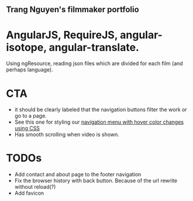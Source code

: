 Trang Nguyen's filmmaker portfolio
----------------------------------

# AngularJS, RequireJS, angular-isotope, angular-translate.

Using ngResource, reading json files which are divided for each film (and perhaps language).

# CTA
* it should be clearly labeled that the navigation buttons filter the work or go to a page.
* See this one for styling our [navigation menu with hover color changes using CSS](http://alistapart.com/article/taminglists/)
* Has smooth scrolling when video is shown.

# TODOs
* Add contact and about page to the footer navigation
* Fix the browser history with back button. Because of the url rewrite without reload(?)
* Add favicon


